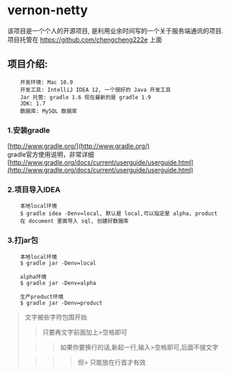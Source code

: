 vernon-netty
===============

该项目是一个个人的开源项目, 是利用业余时间写的一个关于服务端通讯的项目.
项目托管在 https://github.com/chengcheng222e 上面

项目介绍:
---------------
        开发环境: Mac 10.9
        开发工具: IntelliJ IDEA 12, 一个很好的 Java 开发工具
        Jar 托管: gradle 1.6 现在最新的是 gradle 1.9
        JDK: 1.7
        数据库: MySQL 数据库

### 1.安装gradle
[http://www.gradle.org/](http://www.gradle.org/)<br/>
gradle官方使用说明，非常详细<br/>
[http://www.gradle.org/docs/current/userguide/userguide.html](http://www.gradle.org/docs/current/userguide/userguide.html)

### 2.项目导入IDEA
        本地local环境
        $ gradle idea -Denv=local, 默认是 local,可以指定是 alpha, product
        在 document 里面导入 sql, 创建好数据库


### 3.打jar包

        本地local环境
        $ gradle jar -Denv=local

        alpha环境
        $ gradle jar -Denv=alpha

        生产product环境
        $ gradle jar -Denv=product


> 文字被些字符包围开始
>
> > 只要再文字前面加上>空格即可
>
>  > > 如果你要换行的话,新起一行,输入>空格即可,后面不接文字
>
> > > > 但> 只能放在行首才有效

